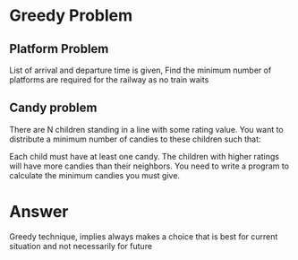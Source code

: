 # Greedy Problem

## Platform Problem
List of arrival and departure time is given, 
Find the minimum number of platforms are required for the railway as no train waits


## Candy problem
There are N children standing in a line with some rating value. 
You want to distribute a minimum number of candies to these children such that:

Each child must have at least one candy.
The children with higher ratings will have more candies than their neighbors.
You need to write a program to calculate the minimum candies you must give.
# Answer

Greedy technique, implies always makes a choice that is best for current situation
and not necessarily for future